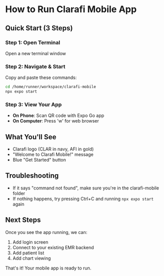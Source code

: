 # How to Run Clarafi Mobile App

## Quick Start (3 Steps)

### Step 1: Open Terminal
Open a new terminal window

### Step 2: Navigate & Start
Copy and paste these commands:
```bash
cd /home/runner/workspace/clarafi-mobile
npx expo start
```

### Step 3: View Your App
- **On Phone**: Scan QR code with Expo Go app
- **On Computer**: Press 'w' for web browser

## What You'll See
- Clarafi logo (CLAR in navy, AFI in gold)
- "Welcome to Clarafi Mobile!" message
- Blue "Get Started" button

## Troubleshooting
- If it says "command not found", make sure you're in the clarafi-mobile folder
- If nothing happens, try pressing Ctrl+C and running `npx expo start` again

## Next Steps
Once you see the app running, we can:
1. Add login screen
2. Connect to your existing EMR backend
3. Add patient list
4. Add chart viewing

That's it! Your mobile app is ready to run.